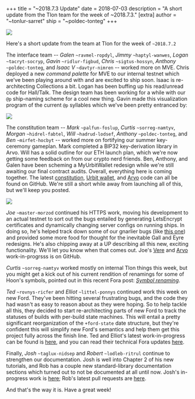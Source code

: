 +++
title = "~2018.7.3 Update"
date = 2018-07-03
description = "A short update from the Tlon team for the week of ~2018.7.3."
[extra]
author = "~tonlur-sarret"
ship = "~poldec-tonteg"
+++

![](https://media.urbit.org/fora/updates/~2018.7.2-Update-1.jpg)

Here's a short update from the team at Tlon for the week of `~2018.7.2`

The interface team -- *Galen* `~ravmel-ropdyl`, *Jimmy* `~haptyl-wanwes`, *Logan*
`~tacryt-socryp`, *Gavin* `~ridlur-figbud`, *Chris* `~sigtus-hossyn`, *Anthony*
`~poldec-tonteg`, and *Isaac V* `~davtyr-nimren` -- worked more on MVE. Chris
deployed a new _command palette_ for MVE to our internal testnet which we've been
playing around with and are excited to ship soon. Isaac is re-architecting
Collections a bit. Logan has been buffing up his read/unread code for Hall/Talk.
The design team has been working for a while with our `@p` ship-naming scheme
for a cool new thing. Gavin made this visualization program of the current `@p`
syllables which we've been pretty entranced by:

![](https://media.urbit.org/fora/updates/~2018.7.2-Update-2.jpg)

The constitution team -- *Mark* `~palfun-foslup`, *Curtis* `~sorreg-namtyv`,
*Morgan*  `~hidrel-fabtel`, *Will*
`~hadrud-lodsef`, *Anthony* `~poldec-tonteg`, and *Ben* `~mirfet-hocbyt` -- worked more on fortifying our summer
key-ceremony gameplan. Mark completed a BIP32 key-derivation library in Arvo. Will has a solid outline for our ETH launch
plan, which we're now getting some feedback on from our crypto nerd friends. Ben, Anthony, and Galen have been scheming a
MyUrbitWallet redesign while we're still awaiting our final contract audits. Overall, everything here is coming together.
The latest [constitution](https://github.com/urbit/constitution), [Urbit wallet](https://github.com/urbit/etherwallet),
and [Arvo](https://github.com/Fang-/arvo/tree/research-constitution) code can all be found on GitHub. We're still a short
while away from launching all of this, but we'll keep you posted.

![](https://media.urbit.org/fora/updates/~2018.7.2-Update-3.jpg)

*Joe* `~master-morzod` continued his HTTPS work, moving his development to an actual testnet to sort out the bugs
entailed by generating LetsEncrypt certificates and dynamically changing server configs on running ships. In doing so,
he's helped track down some of our gnarlier bugs (like [this one](https://github.com/urbit/arvo/issues/740)) and provided
some more food for thought for the inevitable Gall and Eyre redesigns. He's also chipping away at a UP describing all
this new, exciting functionality. We'll let you know when that comes out. Joe's
[Vere](https://github.com/joemfb/urbit/branches) and [Arvo](https://github.com/joemfb/arvo/branches) work-in-progrsss is
on GitHub.

*Curtis* `~sorreg-namtyv` worked mostly on internal Tlon things this week, but you might get a kick out of his current
rendition of renamings for some of Hoon's symbols, pointed out in this recent Fora post: [_Symbol
renaming_](https://fora.urbit.org/general/posts/~2018.7.2..01.08.03..c4af~/).

*Ted* `~rovnys-ricfer` and *Elliot* `~littel-ponnys` continued work this week on new Ford. They've been hitting several
frustrating bugs, and the code they had wasn't as easy to reason about as they were hoping. So to help tackle all this,
they decided to start re-architecting parts of new Ford to track the statuses of builds with per-build state machines.
This will entail a pretty significant reorganization of the `+ford-state` date structure, but they're confident this will
simplify new Ford's semantics and help them get this project fully across the finish line. Ted and Elliot's latest
work-in-progress can be found is [here](https://github.com/urbit/arvo/branches/all?utf8=%E2%9C%93&query=ford-turbo), and
you can read their technical Fora updates [here](https://fora.urbit.org/proposals/posts/~2018.3.15..04.24.35..a47f~/).

Finally, *Josh* `~taglux-nidsep` and *Robert* `~lodleb-ritrul` continue to strengthen our documentation. Josh is well
into Chapter 2 of his new tutorials, and Rob has a couple new standard-library documentation sections which turned out to
not be documented at all until now. Josh's in-progress work is [here](https://github.com/joshuareagan/doc-drafts); Rob's
latest pull requests are [here](https://github.com/urbit/docs/pulls).

And that's the way it is. Have a great week!

